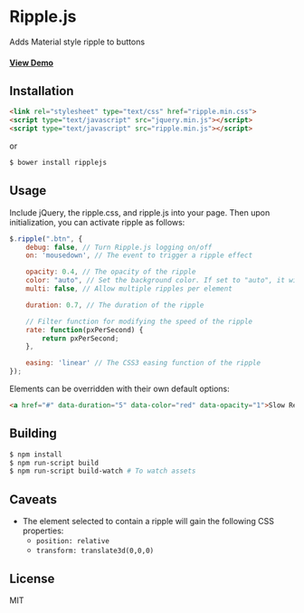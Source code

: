 Ripple.js
=========

Adds Material style ripple to buttons

#### <a href="https://jakiestfu.github.com/Ripple.js/demo/">View Demo</a>

## Installation
```html
<link rel="stylesheet" type="text/css" href="ripple.min.css">
<script type="text/javascript" src="jquery.min.js"></script>
<script type="text/javascript" src="ripple.min.js"></script>
```
or
```bash
$ bower install ripplejs
```

## Usage
Include jQuery, the ripple.css, and ripple.js into your page. Then upon initialization, you can activate ripple as follows:

```javascript
$.ripple(".btn", {
	debug: false, // Turn Ripple.js logging on/off
	on: 'mousedown', // The event to trigger a ripple effect

	opacity: 0.4, // The opacity of the ripple
	color: "auto", // Set the background color. If set to "auto", it will use the text color
	multi: false, // Allow multiple ripples per element

	duration: 0.7, // The duration of the ripple

	// Filter function for modifying the speed of the ripple
	rate: function(pxPerSecond) {
        return pxPerSecond;
    },

	easing: 'linear' // The CSS3 easing function of the ripple
});
```

Elements can be overridden with their own default options:
```html
<a href="#" data-duration="5" data-color="red" data-opacity="1">Slow Red Ripple</a>
```

## Building
```bash
$ npm install
$ npm run-script build
$ npm run-script build-watch # To watch assets
```

## Caveats
* The element selected to contain a ripple will gain the following CSS properties:
    * `position: relative`
    * `transform: translate3d(0,0,0)`

## License
MIT
